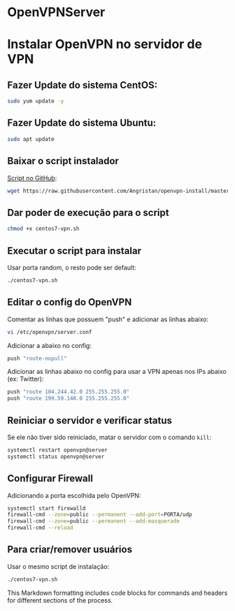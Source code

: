 # OpenVPNServer

# Instalar OpenVPN no servidor de VPN

## Fazer Update do sistema CentOS:
```bash
sudo yum update -y
```

## Fazer Update do sistema Ubuntu:
```bash
sudo apt update 
```

## Baixar o script instalador
[Script no GitHub](https://github.com/angristan/openvpn-install):
```bash
wget https://raw.githubusercontent.com/Angristan/openvpn-install/master/openvpn-install.sh -O centos7-vpn.sh
```

## Dar poder de execução para o script
```bash
chmod +x centos7-vpn.sh
```

## Executar o script para instalar
Usar porta random, o resto pode ser default:
```bash
./centos7-vpn.sh
```

## Editar o config do OpenVPN
Comentar as linhas que possuem "push" e adicionar as linhas abaixo:
```bash
vi /etc/openvpn/server.conf
```

Adicionar a abaixo no config:
```bash
push "route-nopull"
```

Adicionar as linhas abaixo no config para usar a VPN apenas nos IPs abaixo (ex: Twitter):
```bash
push "route 104.244.42.0 255.255.255.0"
push "route 199.59.148.0 255.255.255.0"
```

## Reiniciar o servidor e verificar status
Se ele não tiver sido reiniciado, matar o servidor com o comando `kill`:
```bash
systemctl restart openvpn@server
systemctl status openvpn@server
```

## Configurar Firewall
Adicionando a porta escolhida pelo OpenVPN:
```bash
systemctl start firewalld
firewall-cmd --zone=public --permanent --add-port=PORTA/udp
firewall-cmd --zone=public --permanent --add-masquerade
firewall-cmd --reload
```

## Para criar/remover usuários
Usar o mesmo script de instalação:
```bash
./centos7-vpn.sh
```

This Markdown formatting includes code blocks for commands and headers for different sections of the process.
